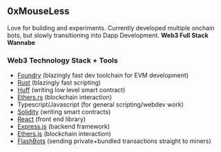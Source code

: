 ## 0xMouseLess

Love for building and experiments. Currently developed multiple onchain bots, but slowly transitioning into Dapp Development. **Web3 Full Stack Wannabe**

### Web3 Technology Stack + Tools
- [Foundry](https://book.getfoundry.sh/forge/index.html) (blazingly fast dev toolchain for EVM development)
- [Rust](https://www.rust-lang.org/) (blazingly fast scripting)
- [Huff](https://huff.sh/) (writing low level smart contract)
- [Ethers.rs](https://github.com/gakonst/ethers-rs) (blockchain interaction)
- Typescript/Javascript (for general scripting/webdev work)
- [Solidity](https://docs.soliditylang.org/en/v0.8.13/) (writing smart contracts)
- [React](https://reactjs.org/docs/getting-started.html) (front end library)
- [Express.js](https://expressjs.com/) (backend framework)
- [Ethers.js](https://docs.ethers.io/v5/) (blockchain interaction)
- [FlashBots](https://docs.flashbots.net/) (sending private+bundled transactions straight to miners)


<!--
**0xMouseLess/0xMouseLess** is a ✨ _special_ ✨ repository because its `README.md` (this file) appears on your GitHub profile.

Here are some ideas to get you started:

- 🔭 I’m currently working on ...
- 🌱 I’m currently learning ...
- 👯 I’m looking to collaborate on ...
- 🤔 I’m looking for help with ...
- 💬 Ask me about ...
- 📫 How to reach me: ...
- 😄 Pronouns: ...
- ⚡ Fun fact: ...
-->
